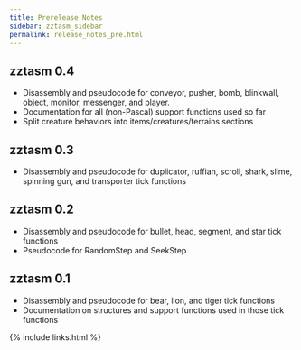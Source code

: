```yaml
---
title: Prerelease Notes
sidebar: zztasm_sidebar
permalink: release_notes_pre.html
---
```


## zztasm 0.4

* Disassembly and pseudocode for conveyor, pusher, bomb, blinkwall, object, monitor, messenger,
  and player.
* Documentation for all (non-Pascal) support functions used so far
* Split creature behaviors into items/creatures/terrains sections


## zztasm 0.3
* Disassembly and pseudocode for duplicator, ruffian, scroll, shark, slime, spinning gun,
  and transporter tick functions


## zztasm 0.2

* Disassembly and pseudocode for bullet, head, segment, and star tick functions
* Pseudocode for RandomStep and SeekStep


## zztasm 0.1

* Disassembly and pseudocode for bear, lion, and tiger tick functions
* Documentation on structures and support functions used in those tick functions

{% include links.html %}
